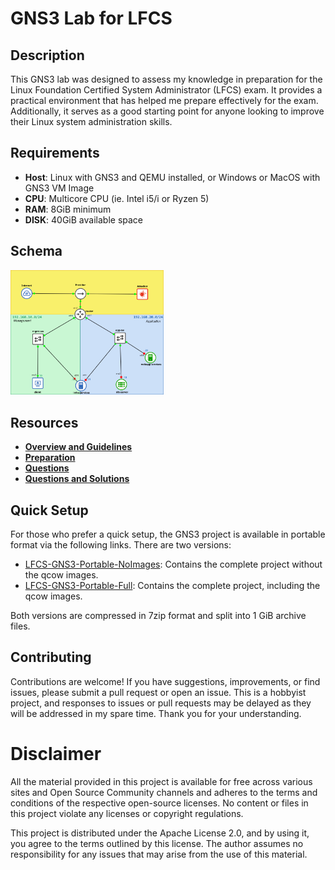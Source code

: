# GNS3 Lab for LFCS

## Description

This GNS3 lab was designed to assess my knowledge in preparation for the Linux Foundation Certified System Administrator (LFCS) exam. It provides a practical environment that has helped me prepare effectively for the exam. Additionally, it serves as a good starting point for anyone looking to improve their Linux system administration skills.

## Requirements

- **Host**: Linux with GNS3 and QEMU installed, or Windows or MacOS with GNS3 VM Image
- **CPU**: Multicore CPU (ie. Intel i5/i or Ryzen 5)
- **RAM**: 8GiB minimum
- **DISK**: 40GiB available space

## Schema
<img src="imgs/lab-schema.png" alt="Schema" style="zoom:30%;" />

## Resources

- **[Overview and Guidelines](GNS3%20Lab%20for%20LFCS%20-%20Overview%20and%20Guidelines.md)**
- **[Preparation](GNS3%20Lab%20for%20LFCS%20-%20Preparation.md)**
- **[Questions](GNS3%20Lab%20for%20LFCS%20-%20Questions.md)**
- **[Questions and Solutions](GNS3%20Lab%20for%20LFCS%20-%20Questions%20andvSolutions.md)**

## Quick Setup
For those who prefer a quick setup, the GNS3 project is available in portable format via the following links. There are two versions:

- [LFCS-GNS3-Portable-NoImages](https://mega.nz/folder/edd2GKia#8TYTBFtv_aiHL_fJr9XBOg): Contains the complete project without the qcow images.
- [LFCS-GNS3-Portable-Full](https://mega.nz/folder/rIFEwYrY#AYieH6XuZ5KTPSBEH7gqlA): Contains the complete project, including the qcow images.

Both versions are compressed in 7zip format and split into 1 GiB archive files.

## Contributing

Contributions are welcome! If you have suggestions, improvements, or find issues, please submit a pull request or open an issue.  This is a hobbyist project, and responses to issues or pull requests may be delayed as they will be addressed in my spare time. Thank you for your understanding.

# Disclaimer

All the material provided in this project is available for free across various sites and Open Source Community channels and adheres to the terms and conditions of the respective open-source licenses. No content or files in this project violate any licenses or copyright regulations.

This project is distributed under the Apache License 2.0, and by using it, you agree to the terms outlined by this license. The author assumes no responsibility for any issues that may arise from the use of this material.

